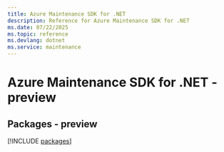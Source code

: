 ```yaml
---
title: Azure Maintenance SDK for .NET
description: Reference for Azure Maintenance SDK for .NET
ms.date: 07/22/2025
ms.topic: reference
ms.devlang: dotnet
ms.service: maintenance
---
```

# Azure Maintenance SDK for .NET - preview
## Packages - preview
[!INCLUDE [packages](maintenance-index.md)]